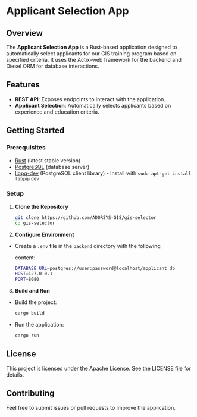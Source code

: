 # Applicant Selection App

## Overview

The **Applicant Selection App** is a Rust-based application designed to automatically select applicants for our GIS training program based on specified criteria. It uses the Actix-web framework for the backend and Diesel ORM for database interactions.

## Features

- **REST API**: Exposes endpoints to interact with the application.
- **Applicant Selection**: Automatically selects applicants based on experience and education criteria.

## Getting Started

### Prerequisites

- [Rust](https://www.rust-lang.org/tools/install) (latest stable version)
- [PostgreSQL](https://www.postgresql.org/download/) (database server)
- [libpq-dev](https://www.postgresql.org/docs/current/libpq.html) (PostgreSQL client library) - Install with `sudo apt-get install libpq-dev`

### Setup

1. **Clone the Repository**

   ```bash
   git clone https://github.com/ADORSYS-GIS/gis-selector
   cd gis-selector
   ```
2. **Configure Environment**

- Create a `.env` file in the `backend` directory with the following 

  content:

   ```bash
   DATABASE_URL=postgres://user:password@localhost/applicant_db
   HOST=127.0.0.1
   PORT=8080
   ```
3. **Build and Run**
- Build the project:
   ```bash
   cargo build
   ```
- Run the application:
   ```bash
   cargo run
   ```
<!-- ### API Endpoints
#### POST /select
- **Description**: Selects applicants based on the provided criteria.

- **Request Body**:
  ```json
  {
    "experience": 5,
    "education": "Bachelor's"
  }
  ```
- **Response**:
  ```json
      [
        {
          "name": "John Doe",
          "score": 85
        },
        {
          "name": "Jane Smith",
          "score": 90
        }
      ]
  ```
-->
## License

This project is licensed under the Apache License. See the LICENSE file for details.

## Contributing

Feel free to submit issues or pull requests to improve the application.
